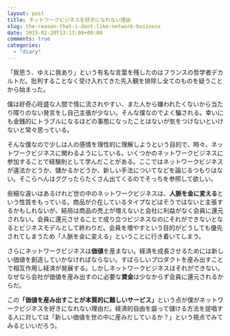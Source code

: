 ```yaml
---
layout: post
title: ネットワークビジネスを好きになれない理由
slug: the-reason-that-i-dont-like-network-business
date: 2015-02-20T13:13:08+00:00
comments: true
categories:
  - "diary"
---
```


「我思う、ゆえに我あり」という有名な言葉を残したのはフランスの哲学者デカルトだ。批判することなく受け入れてきた先入観を排除し全てのものを疑うことから始まった。

僕は好奇心旺盛な人間で情に流されやすい、また人から嫌われたくないから当たり障りのない発言をし自己主張が少ない。そんな僕なのでよく騙される。幸いにも金銭的にトラブルになるほどの事態になったことはないが気をつけないといけないと常々思っている。

そんな僕なので少しは人の感情を理性的に理解しようという目的で、時々、ネットワークビジネスに関わるようにしている。いくつかのネットワークビジネスに参加することで経験則として学んだことがある。ここではネットワークビジネスが違法かどうか、儲かるかどうか、新しい手法についてなどを論じるつもりはない。そこらへんはググったらたくさん出てくるのでそっちを参照して欲しい。

些細な違いはあるけれど世の中のネットワークビジネスは、<strong>人脈を金に変える</strong>という性質をもっている。商品が介在しているタイプなどはそうではないと主張するかもしれないが、結局は商品の売上が増えないと会社に利益がなく会員に還元されない。会員に還元させることで成り立つビジネスなのにそれができないとなるとビジネスモデルとして終わりだ。会員を増やすという目的がどうしても優先されてしまうため「人脈を金に変える」ということに行き着いてしまう。

さらにネットワークビジネスは<strong>価値</strong>を産まない。経済を成長させるためには新しい価値を創造していかなければならない。すばらしいプロダクトを産み出すことで相互作用し経済が発展する。しかしネットワークビジネスはそれができない。なぜなら会社が価値を産み出すのに必要な<strong>資金</strong>は少なからず会員に還元されるからだ。

この<strong>「価値を産み出すことが本質的に難しいサービス」</strong>という点が僕がネットワークビジネスを好きになれない理由だ。経済的自由を謳って儲ける方法を提唱する人に対しては「新しい価値を世の中に産みだしているか？」という視点でみてみるといいだろう。
